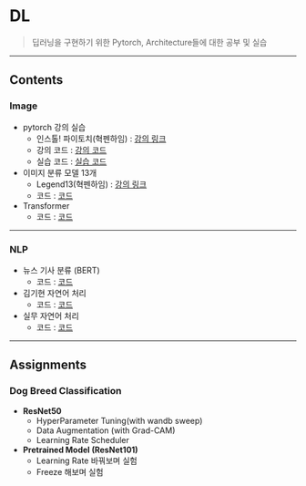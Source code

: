 # DL
> 딥러닝을 구현하기 위한 Pytorch, Architecture들에 대한 공부 및 실습
---
## Contents

### Image
- pytorch 강의 실습
    - 인스톨! 파이토치(혁펜하임) : [강의 링크](https://hyukppen.modoo.at/?link=131k3k7g)
    - 강의 코드 : [강의 코드](https://github.com/yonggeunkwon/DL/tree/main/Image/8_code)
    - 실습 코드 : [실습 코드](https://github.com/yonggeunkwon/DL/tree/main/Image/pytorch_1)
- 이미지 분류 모델 13개
    - Legend13(혁펜하임) : [강의 링크](https://hyukppen.modoo.at/?link=5db82s6p)
    - 코드 : [코드](https://github.com/yonggeunkwon/DL/tree/main/Image/Legend_13)
- Transformer
    - 코드 : [코드](https://github.com/yonggeunkwon/DL/tree/main/Image/TTT)
---
### NLP
- 뉴스 기사 분류 (BERT)
    - 코드 : [코드](https://github.com/yonggeunkwon/DL/tree/main/NLP/news_topic_classification)
- 김기현 자연어 처리
    - 코드 : [코드](https://github.com/yonggeunkwon/DL/tree/main/NLP/%EA%B9%80%EA%B8%B0%ED%98%84_%EC%9E%90%EC%97%B0%EC%96%B4%EC%B2%98%EB%A6%AC/%E1%84%89%E1%85%A1%E1%84%8B%E1%85%AD%E1%86%BC%E1%84%8F%E1%85%A9%E1%84%83%E1%85%B3/5-plm/simple-ntc)
- 실무 자연어 처리
    - 코드 : [코드](https://github.com/yonggeunkwon/DL/tree/main/NLP/%EC%8B%A4%EB%AC%B4_%EC%9E%90%EC%97%B0%EC%96%B4%EC%B2%98%EB%A6%AC)
---
## Assignments
### Dog Breed Classification
- <b>ResNet50</b>
    - HyperParameter Tuning(with wandb sweep)
    - Data Augmentation (with Grad-CAM)
    - Learning Rate Scheduler
- <b>Pretrained Model (ResNet101)</b>
    - Learning Rate 바꿔보며 실험
    - Freeze 해보며 실험